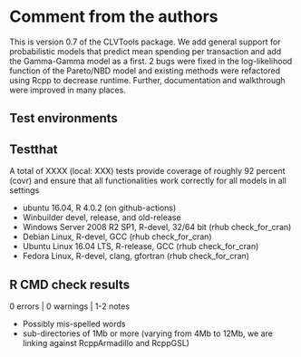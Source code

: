 # Comment from the authors
This is version 0.7 of the CLVTools package. We add general support for probabilistic models that predict mean spending per transaction and add the Gamma-Gamma model as a first. 2 bugs were fixed in the log-likelihood function of the Pareto/NBD model and existing methods were refactored using Rcpp to decrease runtime.
Further, documentation and walkthrough were improved in many places.



## Test environments

## Testthat
A total of XXXX (local: XXX) tests provide coverage of roughly 92 percent (covr) and ensure that all functionalities work correctly for all models in all settings
* ubuntu 16.04, R 4.0.2 (on github-actions)
* Winbuilder devel, release, and old-release
* Windows Server 2008 R2 SP1, R-devel, 32/64 bit (rhub check_for_cran)
* Debian Linux, R-devel, GCC  (rhub check_for_cran)
* Ubuntu Linux 16.04 LTS, R-release, GCC (rhub check_for_cran)
* Fedora Linux, R-devel, clang, gfortran (rhub check_for_cran)

## R CMD check results
0 errors | 0 warnings | 1-2 notes
* Possibly mis-spelled words
* sub-directories of 1Mb or more (varying from 4Mb to 12Mb, we are linking against RcppArmadillo and RcppGSL)

